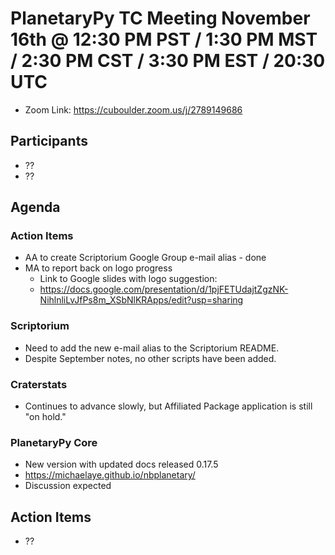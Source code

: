 # PlanetaryPy TC Meeting November 16th @ 12:30 PM PST / 1:30 PM MST / 2:30 PM CST / 3:30 PM EST / 20:30 UTC

* Zoom Link: https://cuboulder.zoom.us/j/2789149686

## Participants

* ??
* ?? 

## Agenda

### Action Items
* AA to create Scriptorium Google Group e-mail alias - done
* MA to report back on logo progress
  * Link to Google slides with logo suggestion:
  * https://docs.google.com/presentation/d/1pjFETUdajtZgzNK-NihlnliLvJfPs8m_XSbNlKRApps/edit?usp=sharing

### Scriptorium
* Need to add the new e-mail alias to the Scriptorium README. 
* Despite September notes, no other scripts have been added. 

### Craterstats
* Continues to advance slowly, but Affiliated Package application is still "on hold."


### PlanetaryPy Core

* New version with updated docs released 0.17.5
* https://michaelaye.github.io/nbplanetary/
* Discussion expected

 

## Action Items

* ??
